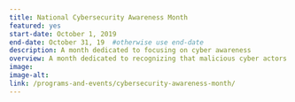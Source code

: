 ```yaml
---
title: National Cybersecurity Awareness Month
featured: yes
start-date: October 1, 2019
end-date: October 31, 19  #otherwise use end-date
description: A month dedicated to focusing on cyber awareness
overview: A month dedicated to recognizing that malicious cyber actors seek to compromise federal information systems and data in order to steal information the government holds on behalf of and about the American people. 
image: 
image-alt: 
link: /programs-and-events/cybersecurity-awareness-month/
---
```

